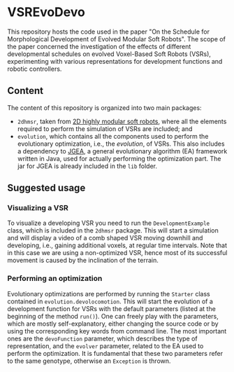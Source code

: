 # VSREvoDevo
This repository hosts the code used in the paper "On the Schedule for Morphological Development of Evolved Modular Soft Robots".
The scope of the paper concerned the investigation of the effects of different developmental schedules on evolved Voxel-Based Soft Robots (VSRs), experimenting with various representations for development functions and robotic controllers.

## Content
The content of this repository is organized into two main packages: 
- ```2dhmsr```, taken from [2D highly modular soft robots](https://github.com/ericmedvet/2dhmsr), where all the elements required to perform the simulation of VSRs are included; and
- ```evolution```, which contains all the components used to perform the evolutionary optimization, i.e., the *evolution*, of VSRs. This also includes a dependency to [JGEA](https://github.com/ericmedvet/jgea), a general evolutionary algorithm (EA) framework written in Java, used for actually performing the optimization part. The jar for JGEA is already included in the ```lib``` folder.

## Suggested usage
### Visualizing a VSR
To visualize a developing VSR you need to run the ```DevelopmentExample``` class, which is included in the ```2dhmsr``` package.
This will start a simulation and will display a video of a comb shaped VSR moving downhill and developing, i.e., gaining additional voxels, at regular time intervals.
Note that in this case we are using a non-optimized VSR, hence most of its successful movement is caused by the inclination of the terrain.

### Performing an optimization
Evolutionary optimizations are performed by running the ```Starter``` class contained in ```evolution.devolocomotion```.
This will start the evolution of a development function for VSRs with the default parameters (listed at the beginning of the method ```run()```).
One can freely play with the parameters, which are mostly self-explanatory, either changing the source code or by using the corresponding key words from command line.
The most important ones are the ```devoFunction``` parameter, which describes the type of representation, and the ```evolver``` parameter, related to the EA used to perform the optimization.
It is fundamental that these two parameters refer to the same genotype, otherwise an ```Exception``` is thrown.
